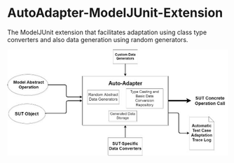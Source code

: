 # AutoAdapter-ModelJUnit-Extension
The ModelJUnit extension that facilitates adaptation using class type converters and also data generation using random generators.

![Alt text](https://github.com/ardalanha/AutoAdapter-ModelJUnit-Extension/blob/master/WorkFlow.jpg "General Workflow")
